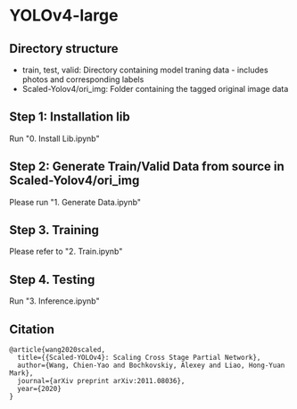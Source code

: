 # YOLOv4-large

## Directory structure
- train, test, valid: Directory containing model traning data - includes photos and corresponding labels
- Scaled-Yolov4/ori_img: Folder containing the tagged original image data

## Step 1: Installation lib

Run "0. Install Lib.ipynb"

## Step 2: Generate Train/Valid Data from source in Scaled-Yolov4/ori_img

Please run "1. Generate Data.ipynb"

## Step 3. Training

Please refer to "2. Train.ipynb"

## Step 4. Testing

Run "3. Inference.ipynb"

## Citation

```
@article{wang2020scaled,
  title={{Scaled-YOLOv4}: Scaling Cross Stage Partial Network},
  author={Wang, Chien-Yao and Bochkovskiy, Alexey and Liao, Hong-Yuan Mark},
  journal={arXiv preprint arXiv:2011.08036},
  year={2020}
}
```
